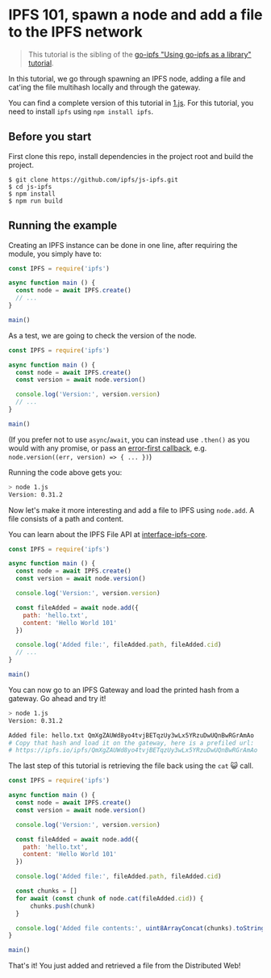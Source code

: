 # IPFS 101, spawn a node and add a file to the IPFS network

> This tutorial is the sibling of the [go-ipfs "Using go-ipfs as a library" tutorial](https://github.com/ipfs/go-ipfs/tree/master/docs/examples/go-ipfs-as-a-library).

In this tutorial, we go through spawning an IPFS node, adding a file and cat'ing the file multihash locally and through the gateway.

You can find a complete version of this tutorial in [1.js](./1.js). For this tutorial, you need to install `ipfs` using `npm install ipfs`.

## Before you start

First clone this repo, install dependencies in the project root and build the project.

```console
$ git clone https://github.com/ipfs/js-ipfs.git
$ cd js-ipfs
$ npm install
$ npm run build
```

## Running the example

Creating an IPFS instance can be done in one line, after requiring the module, you simply have to:

```js
const IPFS = require('ipfs')

async function main () {
  const node = await IPFS.create()
  // ...
}

main()
```

As a test, we are going to check the version of the node.

```js
const IPFS = require('ipfs')

async function main () {
  const node = await IPFS.create()
  const version = await node.version()

  console.log('Version:', version.version)
  // ...
}

main()
```

(If you prefer not to use `async`/`await`, you can instead use `.then()` as you would with any promise, or pass an [error-first callback](https://nodejs.org/api/errors.html#errors_error_first_callbacks), e.g. `node.version((err, version) => { ... })`)

Running the code above gets you:

```bash
> node 1.js
Version: 0.31.2
```

Now let's make it more interesting and add a file to IPFS using `node.add`. A file consists of a path and content.

You can learn about the IPFS File API at [interface-ipfs-core](https://github.com/ipfs/js-ipfs/blob/master/packages/interface-ipfs-core/SPEC/FILES.md).

```js
const IPFS = require('ipfs')

async function main () {
  const node = await IPFS.create()
  const version = await node.version()

  console.log('Version:', version.version)

  const fileAdded = await node.add({
    path: 'hello.txt',
    content: 'Hello World 101'
  })

  console.log('Added file:', fileAdded.path, fileAdded.cid)
  // ...
}

main()
```

You can now go to an IPFS Gateway and load the printed hash from a gateway. Go ahead and try it!

```bash
> node 1.js
Version: 0.31.2

Added file: hello.txt QmXgZAUWd8yo4tvjBETqzUy3wLx5YRzuDwUQnBwRGrAmAo
# Copy that hash and load it on the gateway, here is a prefiled url:
# https://ipfs.io/ipfs/QmXgZAUWd8yo4tvjBETqzUy3wLx5YRzuDwUQnBwRGrAmAo
```

The last step of this tutorial is retrieving the file back using the `cat` 😺 call.

```js
const IPFS = require('ipfs')

async function main () {
  const node = await IPFS.create()
  const version = await node.version()

  console.log('Version:', version.version)

  const fileAdded = await node.add({
    path: 'hello.txt',
    content: 'Hello World 101'
  })

  console.log('Added file:', fileAdded.path, fileAdded.cid)

  const chunks = []
  for await (const chunk of node.cat(fileAdded.cid)) {
      chunks.push(chunk)
  }

  console.log('Added file contents:', uint8ArrayConcat(chunks).toString())
}

main()
```

That's it! You just added and retrieved a file from the Distributed Web!
